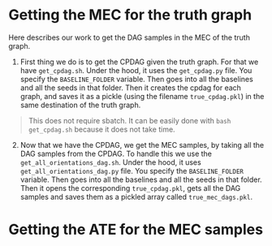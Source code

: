 # Getting the MEC for the truth graph

Here describes our work to get the DAG samples in the MEC of the truth graph.

1. First thing we do is to get the CPDAG given the truth graph. For that we have `get_cpdag.sh`. Under the hood, it uses the `get_cpdag.py` file. You specify the `BASELINE_FOLDER` variable. Then goes into all the baselines and all the seeds in that folder. Then it creates the cpdag for each graph, and saves it as a pickle (using the filename `true_cpdag.pkl`) in the same destination of the truth graph.
> This does not require sbatch. It can be easily done with `bash get_cpdag.sh` because it does not take time.

2. Now that we have the CPDAG, we get the MEC samples, by taking all the DAG samples from the CPDAG. To handle this we use the `get_all_orientations_dag.sh`. Under the hood, it uses `get_all_orientations_dag.py` file. You specify the `BASELINE_FOLDER` variable. Then goes into all the baselines and all the seeds in that folder. Then it opens the corresponding `true_cpdag.pkl`, gets all the DAG samples and saves them as a pickled array called `true_mec_dags.pkl`.


# Getting the ATE for the MEC samples


